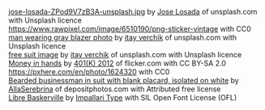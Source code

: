 [jose-losada-ZPod9V7zB3A-unsplash.jpg](https://unsplash.com/photos/ZPod9V7zB3A) by [Jose Losada](https://unsplash.com/@joselosada) of unsplash.com with Unsplash licence<br>
https://www.rawpixel.com/image/6510190/png-sticker-vintage with CC0<br>
[man wearing gray blazer photo](https://unsplash.com/photos/G3ZAhAJ2ojc) by [itay verchik](https://unsplash.com/@itayverchik) of unsplash.com with Unsplash licence <br>
[free suit image](https://unsplash.com/photos/6ZKGBzrDd3I) by [itay verchik](https://unsplash.com/@itayverchik) of unsplash.com with Unsplash licence <br>
[Money in hands](https://www.flickr.com/photos/68751915@N05/6848823919/) by [401(K) 2012](https://www.flickr.com/photos/68751915@N05/) of flicker.com with CC BY-SA 2.0 <br>
https://pxhere.com/en/photo/1624320 with CC0 <br>
[Bearded businessman in suit with blank placard, isolated on white](https://depositphotos.com/179836462/free-stock-photo-bearded-businessman-suit-blank-placard.html) by [AllaSerebrina](https://depositphotos.com/portfolio-12985790.html) of depositphotos.com with Attributed free license<br>
[Libre Baskerville](https://www.1001fonts.com/libre-baskerville-font.html) by [Impallari Type](https://www.1001fonts.com/users/impallari/) with SIL Open Font License (OFL)
